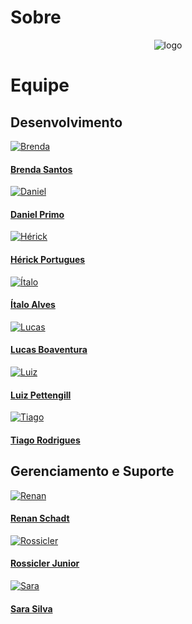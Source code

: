 # Sobre

<div>
	<center>
	<img class="photo" src="assets/logo.png" alt="logo">
</div>

<h1 class="legenda" >Equipe </h1>
<h2 class="legenda" >Desenvolvimento </h2>
<div class="pictures">
<a class="pessoa" href="https://github.com/brendavsantos">
  <div class="photo-border">
    <img class="photo" src="assets/members/brenda.jpeg" alt="Brenda">
  </div>
  <h4 class="legenda">Brenda Santos</h4>
</a>
<a class="pessoa" href="https://github.com/danieldagerom">
  <div class="photo-border">
    <img class="photo" src="assets/members/daniel.jpeg" alt="Daniel">
  </div class="container-legenda" >
  <h4 class="legenda">Daniel Primo</h4>
</a>
<a class="pessoa" href="https://github.com/herickport">
  <div class="photo-border">
    <img class="photo" src="assets/members/herick.jpeg" alt="Hérick">
  </div>
  <h4 class="legenda">Hérick Portugues</h4>
</a>
<a class="pessoa" href="https://github.com/alvesitalo">
  <div class="photo-border">
    <img class="photo" src="assets/members/italo.jpeg" alt="Ítalo">
  </div>
  <h4 class="legenda">Ítalo Alves</h4>
</a>
<a class="pessoa" href="https://github.com/lboaventura25">
  <div class="photo-border">
    <img class="photo" src="assets/members/lucas.png" alt="Lucas">
  </div>
  <h4 class="legenda">Lucas Boaventura</h4>
</a>
<a class="pessoa" href="https://github.com/LuizPettengill">
  <div class="photo-border">
    <img class="photo" src="assets/members/luiz.jpeg" alt="Luiz">
  </div>
  <h4 class="legenda">Luiz Pettengill</h4>
</a>
<a class="pessoa" href="https://github.com/tsrrodrigues">
  <div class="photo-border">
    <img class="photo" src="assets/members/tiago.jpeg" alt="Tiago">
  </div>
  <h4 class="legenda">Tiago Rodrigues</h4>
</a>
</div>

<h2 class="legenda" > Gerenciamento e Suporte </h2>
<div class="pictures">
<a class="pessoa" href="https://github.com/renan601">
  <div class="photo-border">
    <img class="photo" src="assets/members/renan.jpeg" alt="Renan">
  </div>
  <h4 class="legenda">Renan Schadt</h4>
</a>
<a class="pessoa" href="https://github.com/rossicler">
  <div class="photo-border">
    <img class="photo" src="assets/members/rossicler.jpeg" alt="Rossicler">
  </div>
  <h4 class="legenda">Rossicler Junior</h4>
</a>
<a class="pessoa" href="https://github.com/silvasara">
  <div class="photo-border">
    <img class="photo" src="assets/members/sara.jpeg" alt="Sara">
  </div>
  <h4 class="legenda">Sara Silva</h4>
</a>
</div>
